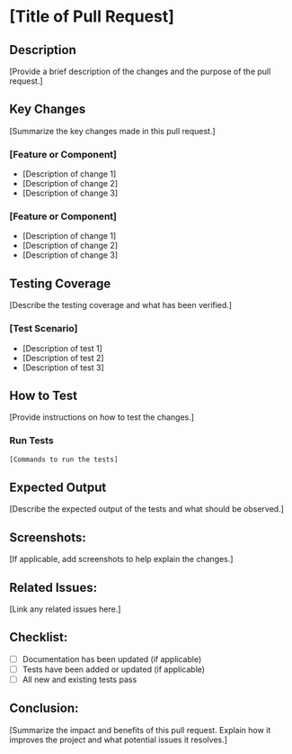 # [Title of Pull Request]

## Description

[Provide a brief description of the changes and the purpose of the pull request.]

## Key Changes

[Summarize the key changes made in this pull request.]

### [Feature or Component]

- [Description of change 1]
- [Description of change 2]
- [Description of change 3]

### [Feature or Component]

- [Description of change 1]
- [Description of change 2]
- [Description of change 3]

## Testing Coverage

[Describe the testing coverage and what has been verified.]

### [Test Scenario]

- [Description of test 1]
- [Description of test 2]
- [Description of test 3]

## How to Test

[Provide instructions on how to test the changes.]

### Run Tests

```bash
[Commands to run the tests]
```

## Expected Output

[Describe the expected output of the tests and what should be observed.]

## Screenshots:

[If applicable, add screenshots to help explain the changes.]

## Related Issues:

[Link any related issues here.]

## Checklist:

- [ ] Documentation has been updated (if applicable)
- [ ] Tests have been added or updated (if applicable)
- [ ] All new and existing tests pass

## Conclusion:

[Summarize the impact and benefits of this pull request. Explain how it improves the project and what potential issues it resolves.]
